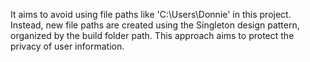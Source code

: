 
It aims to avoid using file paths like 'C:\Users\Donnie' in this project. Instead, new file paths
are created using the Singleton design pattern, organized by the build folder path. This approach
aims to protect the privacy of user information.

	